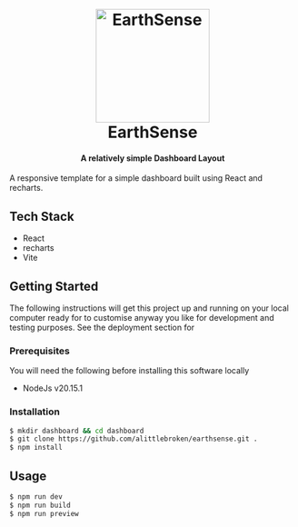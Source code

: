 <h1 align="center">
  <br>
  <a href="https://earthsense-1.onrender.com/"><img src="https://raw.githubusercontent.com/alittlebroken.earthsense/main/public/images/splash.png" alt="EarthSense" width="200"></a>
  <br>
  EarthSense
  <br>
</h1>

<h4 align="center">A relatively simple Dashboard Layout</h4>

A responsive template for a simple dashboard built using React and recharts.

## Tech Stack ##

- React
- recharts
- Vite

## Getting Started

The following instructions will get this project up and running on your local computer ready for to customise anyway you like for development and testing purposes. See the deployment section for 

### Prerequisites

You will need the following before installing this software locally

- NodeJs v20.15.1

### Installation

```bash
$ mkdir dashboard && cd dashboard
$ git clone https://github.com/alittlebroken/earthsense.git .
$ npm install
```

## Usage
```bash
$ npm run dev
$ npm run build
$ npm run preview
```